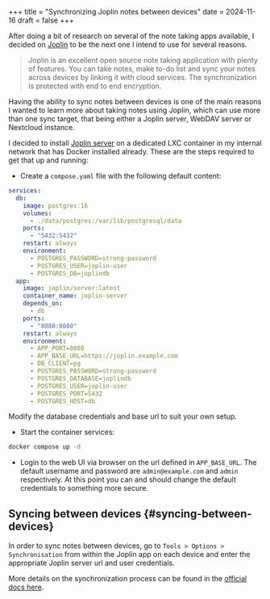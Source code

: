 +++
title = "Synchronizing Joplin notes between devices"
date = 2024-11-16
draft = false
+++

After doing a bit of research on several of the note taking apps available, I decided on [Joplin](https://joplinapp.org/) to be the next one I intend to use for several reasons.

> Joplin is an excellent open source note taking application with plenty of features. You can take notes, make to-do list and sync your notes across devices by linking it with cloud services. The synchronization is protected with end to end encryption.

<!--more-->

Having the ability to sync notes between devices is one of the main reasons I wanted to learn more about taking notes using Joplin, which can use more than one sync target, that being either a Joplin server, WebDAV server or Nextcloud instance.

I decided to install [Joplin server](https://joplinapp.org/help/dev/spec/architecture#joplin-server) on a dedicated LXC container in my internal network that has Docker installed already. These are the steps required to get that up and running:

-   Create a `compose.yaml` file with the following default content:

<!--listend-->

```yaml
services:
  db:
    image: postgres:16
    volumes:
      - ./data/postgres:/var/lib/postgresql/data
    ports:
      - "5432:5432"
    restart: always
    environment:
      - POSTGRES_PASSWORD=strong-password
      - POSTGRES_USER=joplin-user
      - POSTGRES_DB=joplindb
  app:
    image: joplin/server:latest
    container_name: joplin-server
    depends_on:
      - db
    ports:
      - "8080:8080"
    restart: always
    environment:
      - APP_PORT=8080
      - APP_BASE_URL=https://joplin.example.com
      - DB_CLIENT=pg
      - POSTGRES_PASSWORD=strong-password
      - POSTGRES_DATABASE=joplindb
      - POSTGRES_USER=joplin-user
      - POSTGRES_PORT=5432
      - POSTGRES_HOST=db
```

Modify the database credentials and base url to suit your own setup.

-   Start the container services:

<!--listend-->

```bash
docker compose up -d
```

-   Login to the web UI via browser on the url defined in `APP_BASE_URL`. The default username and password are `admin@example.com` and `admin` respectively.
    At this point you can and should change the default credentials to something more secure.


## Syncing between devices {#syncing-between-devices}

In order to sync notes between devices, go to `Tools > Options > Synchronisation` from within the Joplin app on each device and enter the appropriate Joplin server url and user credentials.

More details on the synchronization process can be found in the [official docs here](https://joplinapp.org/help/dev/spec/sync).
